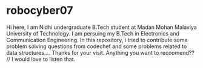 # robocyber07
Hi here,
I am Nidhi undergraduate B.Tech student at Madan Mohan Malaviya University of Technology.
I am persuing my B.Tech in Electronics and Communication Engineering.
In this repository, i tried to contribute some problem solving questions from codechef and
some problems related to data structures....
Thanks for your visit.
Anything you want to recoomend??
// I would love to listen that.
